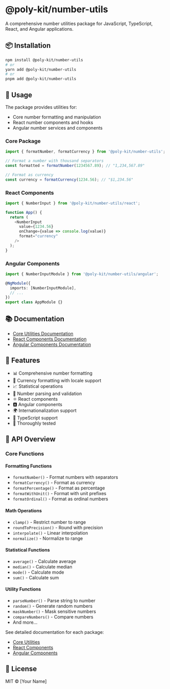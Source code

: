 # @poly-kit/number-utils

A comprehensive number utilities package for JavaScript, TypeScript, React, and Angular applications.

## 📦 Installation

```bash
npm install @poly-kit/number-utils
# or
yarn add @poly-kit/number-utils
# or
pnpm add @poly-kit/number-utils
```

## 🔨 Usage

The package provides utilities for:
- Core number formatting and manipulation
- React number components and hooks
- Angular number services and components

### Core Package
```typescript
import { formatNumber, formatCurrency } from '@poly-kit/number-utils';

// Format a number with thousand separators
const formatted = formatNumber(1234567.89); // "1,234,567.89"

// Format as currency
const currency = formatCurrency(1234.56); // "$1,234.56"
```

### React Components
```typescript
import { NumberInput } from '@poly-kit/number-utils/react';

function App() {
  return (
    <NumberInput
      value={1234.56}
      onChange={value => console.log(value)}
      format="currency"
    />
  );
}
```

### Angular Components
```typescript
import { NumberInputModule } from '@poly-kit/number-utils/angular';

@NgModule({
  imports: [NumberInputModule],
  // ...
})
export class AppModule {}
```

## 📚 Documentation

- [Core Utilities Documentation](./docs/CORE.md)
- [React Components Documentation](./docs/REACT.md)
- [Angular Components Documentation](./docs/ANGULAR.md)

## 🌟 Features

- 📊 Comprehensive number formatting
- 💱 Currency formatting with locale support
- 📈 Statistical operations
- 🔢 Number parsing and validation
- ⚛️ React components
- 🅰️ Angular components
- 🌍 Internationalization support
- 💪 TypeScript support
- 🧪 Thoroughly tested

## 📖 API Overview

### Core Functions

#### Formatting Functions
- `formatNumber()` - Format numbers with separators
- `formatCurrency()` - Format as currency
- `formatPercentage()` - Format as percentage
- `formatWithUnit()` - Format with unit prefixes
- `formatOrdinal()` - Format as ordinal numbers

#### Math Operations
- `clamp()` - Restrict number to range
- `roundToPrecision()` - Round with precision
- `interpolate()` - Linear interpolation
- `normalize()` - Normalize to range

#### Statistical Functions
- `average()` - Calculate average
- `median()` - Calculate median
- `mode()` - Calculate mode
- `sum()` - Calculate sum

#### Utility Functions
- `parseNumber()` - Parse string to number
- `random()` - Generate random numbers
- `maskNumber()` - Mask sensitive numbers
- `compareNumbers()` - Compare numbers
- And more...

See detailed documentation for each package:
- [Core Utilities](./docs/CORE.md)
- [React Components](./docs/REACT.md)
- [Angular Components](./docs/ANGULAR.md)

## 📝 License

MIT © [Your Name]